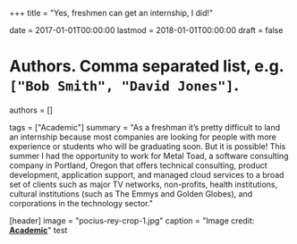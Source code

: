+++
title = "Yes, freshmen can get an internship, I did!"

date = 2017-01-01T00:00:00
lastmod = 2018-01-01T00:00:00
draft = false

# Authors. Comma separated list, e.g. `["Bob Smith", "David Jones"]`.
authors = []

tags = ["Academic"]
summary = "As a freshman it’s pretty difficult to land an internship because most companies are looking for people with more experience or students who will be graduating soon. But it is possible! This summer I had the opportunity to work for Metal Toad, a software consulting company in Portland, Oregon that offers technical consulting, product development, application support, and managed cloud services to a broad set of clients such as major TV networks, non-profits, health institutions, cultural institutions (such as The Emmys and Golden Globes), and corporations in the technology sector."

[header]
image = "pocius-rey-crop-1.jpg"
caption = "Image credit: [**Academic**](https://github.com/gcushen/hugo-academic/)"
test